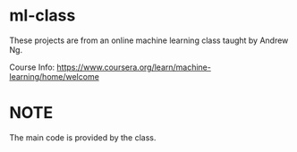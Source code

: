 # ml-class
These projects are from an online machine learning class taught by Andrew Ng.

Course Info: https://www.coursera.org/learn/machine-learning/home/welcome

# NOTE
The main code is provided by the class.
